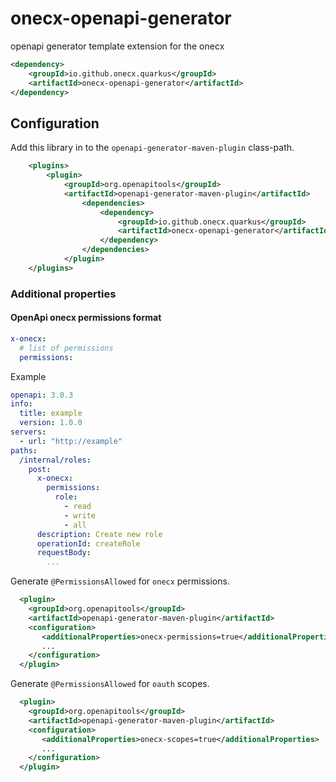 # onecx-openapi-generator

 openapi generator template extension for the onecx

```xml
<dependency>
    <groupId>io.github.onecx.quarkus</groupId>
    <artifactId>onecx-openapi-generator</artifactId>
</dependency>
```

## Configuration

Add this library in to the `openapi-generator-maven-plugin` class-path.

```xml
    <plugins>
        <plugin>
            <groupId>org.openapitools</groupId>
            <artifactId>openapi-generator-maven-plugin</artifactId>
                <dependencies>
                    <dependency>
                        <groupId>io.github.onecx.quarkus</groupId>
                        <artifactId>onecx-openapi-generator</artifactId>
                    </dependency>
                </dependencies>
            </plugin>
    </plugins>
```

### Additional properties 

#### OpenApi onecx permissions format

```yaml
x-onecx:
  # list of permissions
  permissions:
```

Example 

```yaml
openapi: 3.0.3
info:
  title: example
  version: 1.0.0
servers:
  - url: "http://example"
paths:
  /internal/roles:
    post:
      x-onecx:
        permissions:
          role:
            - read
            - write
            - all
      description: Create new role
      operationId: createRole
      requestBody:
        ...
```
Generate `@PermissionsAllowed` for `onecx` permissions.

```xml
  <plugin>
    <groupId>org.openapitools</groupId>
    <artifactId>openapi-generator-maven-plugin</artifactId>
    <configuration>
       <additionalProperties>onecx-permissions=true</additionalProperties>
       ...
    </configuration>
  </plugin>
```

Generate `@PermissionsAllowed` for `oauth` scopes.

```xml
  <plugin>
    <groupId>org.openapitools</groupId>
    <artifactId>openapi-generator-maven-plugin</artifactId>
    <configuration>
       <additionalProperties>onecx-scopes=true</additionalProperties>
       ...
    </configuration>
  </plugin>
```
